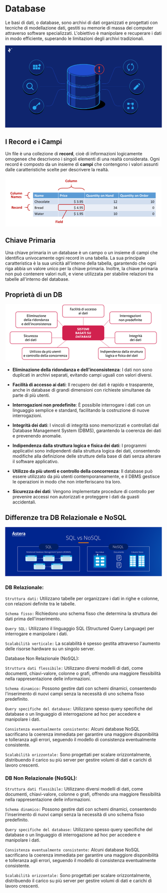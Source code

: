 # Database

Le basi di dati, o database, sono archivi di dati organizzati e progettati con tecniche di modellazione dati, gestiti su memorie di massa dei computer attraverso software specializzati. L'obiettivo è manipolare e recuperare i dati in modo efficiente, superando le limitazioni degli archivi tradizionali.

![database.png](/database.png)


## I Record e i Campi

Un file è una collezione di **record**, cioè di informazioni logicamente omogenee che
descrivono i singoli elementi di una realtà considerata. Ogni record è composto da un insieme di **campi** che contengono i valori assunti dalle caratteristiche scelte per descrivere la realtà.

![elements-of-a-table.png](/elements-of-a-table.png)

## Chiave Primaria

Una chiave primaria in un database è un campo o un insieme di campi che identifica univocamente ogni record in una tabella. La sua principale caratteristica è la sua unicità all'interno della tabella, garantendo che ogni riga abbia un valore unico per la chiave primaria. Inoltre, la chiave primaria non può contenere valori nulli, e viene utilizzata per stabilire relazioni tra tabelle all'interno del database. 

## Proprietà di un DB
![mappa-caratteristiche-dbms.png](/mappa-caratteristiche-dbms.png)

- **Eliminazione della ridondanza e dell'inconsistenza**: I dati non sono duplicati in archivi separati, evitando campi uguali con valori diversi.

- **Facilità di accesso ai dati**: Il recupero dei dati è rapido e trasparente, anche in database di grandi dimensioni con richieste simultanee da parte di più utenti.

- **Interrogazioni non predefinite**: È possibile interrogare i dati con un linguaggio semplice e standard, facilitando la costruzione di nuove interrogazioni.

- **Integrità dei dati**: I vincoli di integrità sono memorizzati e controllati dal Database Management System (DBMS), garantendo la coerenza dei dati e prevenendo anomalie.

- **Indipendenza dalla struttura logica e fisica dei dati**: I programmi applicativi sono indipendenti dalla struttura logica dei dati, consentendo modifiche alla definizione delle strutture della base di dati senza alterare il software applicativo.

- **Utilizzo da più utenti e controllo della concorrenza**: Il database può essere utilizzato da più utenti contemporaneamente, e il DBMS gestisce le operazioni in modo che non interferiscano tra loro.

- **Sicurezza dei dati**: Vengono implementate procedure di controllo per prevenire accessi non autorizzati e proteggere i dati da guasti accidentali.

## Differenze tra DB Relazionale e NoSQL
![MicrosoftTeams-image-39.png](/MicrosoftTeams-image-39.png)

### DB Relazionale:

`Struttura dati:` Utilizzano tabelle per organizzare i dati in righe e colonne, con relazioni definite tra le tabelle.

`Schema fisso:` Richiedono uno schema fisso che determina la struttura dei dati prima dell'inserimento.

`Query SQL:` Utilizzano il linguaggio SQL (Structured Query Language) per interrogare e manipolare i dati.

`Scalabilità verticale:` La scalabilità è spesso gestita attraverso l'aumento delle risorse hardware su un singolo server.

Database Non Relazionale (NoSQL):

`Struttura dati flessibile:` Utilizzano diversi modelli di dati, come documenti, chiavi-valore, colonne o grafi, offrendo una maggiore flessibilità nella rappresentazione delle informazioni.

`Schema dinamico:` Possono gestire dati con schemi dinamici, consentendo l'inserimento di nuovi campi senza la necessità di uno schema fisso predefinito.

`Query specifiche del database:` Utilizzano spesso query specifiche del database o un linguaggio di interrogazione ad hoc per accedere e manipolare i dati.

`Consistenza eventualmente consistente:` Alcuni database NoSQL sacrificano la coerenza immediata per garantire una maggiore disponibilità e tolleranza agli errori, seguendo il modello di consistenza eventualmente consistente.

`Scalabilità orizzontale:` Sono progettati per scalare orizzontalmente, distribuendo il carico su più server per gestire volumi di dati e carichi di lavoro crescenti.

### DB Non Relazionale (NoSQL):

`Struttura dati flessibile:` Utilizzano diversi modelli di dati, come documenti, chiavi-valore, colonne o grafi, offrendo una maggiore flessibilità nella rappresentazione delle informazioni.

`Schema dinamico:` Possono gestire dati con schemi dinamici, consentendo l'inserimento di nuovi campi senza la necessità di uno schema fisso predefinito.

`Query specifiche del database:` Utilizzano spesso query specifiche del database o un linguaggio di interrogazione ad hoc per accedere e manipolare i dati.

`Consistenza eventualmente consistente:` Alcuni database NoSQL sacrificano la coerenza immediata per garantire una maggiore disponibilità e tolleranza agli errori, seguendo il modello di consistenza eventualmente consistente.

`Scalabilità orizzontale:` Sono progettati per scalare orizzontalmente, distribuendo il carico su più server per gestire volumi di dati e carichi di lavoro crescenti.
